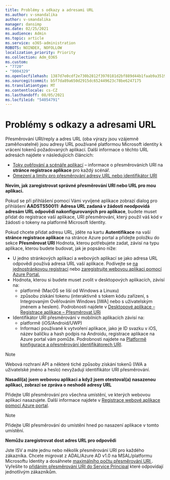 ```yaml
---
title: Problémy s odkazy a adresami URL
ms.author: v-smandalika
author: v-smandalika
manager: dansimp
ms.date: 02/25/2021
ms.audience: Admin
ms.topic: article
ms.service: o365-administration
ROBOTS: NOINDEX, NOFOLLOW
localization_priority: Priority
ms.collection: Adm_O365
ms.custom:
- "7720"
- "9004329"
ms.openlocfilehash: 1387d7e0cdf2e730b2812f3970181d2bf889d44b1faab9a351911840909defb5
ms.sourcegitcommit: b5f7da89a650d2915dc652449623c78be6247175
ms.translationtype: MT
ms.contentlocale: cs-CZ
ms.lasthandoff: 08/05/2021
ms.locfileid: "54054791"
---
```

# <a name="issues-with-links-and-urls"></a>Problémy s odkazy a adresami URL

Přesměrování URI/reply a adres URL (oba výrazy jsou vzájemně zaměňovatelné) jsou adresy URL používané platformou Microsoft identity k vrácení tokenů požadovaných aplikací. Další informace o těchto URL adresách najdete v následujících článcích:

- [Toky ověřování a scénáře aplikací](https://docs.microsoft.com/azure/active-directory/develop/authentication-flows-app-scenarios) – informace o přesměrováních URI na **stránce registrace aplikace** pro každý scénář.
- [Omezení a limity pro přesměrování adresy URL nebo identifikátor URI](https://docs.microsoft.com/azure/active-directory/develop/reply-url)

**Nevím, jak zaregistrovat správné přesměrování URI nebo URL pro mou aplikaci.**

Pokud se při přihlášení pomocí Vámi vyvíjené aplikace zobrazí dialog pro přihlášení **AADSTS50011: Adresa URL zadaná v žádosti neodpovídá adresám URL odpovědí nakonfigurovaných pro aplikace<your app ID>**, budete muset přidat do registrace vaší aplikace, URI přesměrování, který použil váš kód v žádosti o tokeny na platformě Microsoft Identity.

Pokud chcete přidat adresu URL, jděte na kartu **Autentifikace** na vaší **stránce registrace aplikace** na stránce Azure portal a přidejte položku do sekce **Přesměrovat URI** Hodnota, kterou potřebujete zadat, závisí na typu aplikace, kterou budete budovat, jak je popsáno níže:

- U jedno stránkových aplikací a webových aplikací se jako adresa URL odpovědi používá adresa URL vaší aplikace. Podívejte se [na jednostránkovou registraci](https://docs.microsoft.com/azure/active-directory/develop/scenario-spa-app-registration#register-a-redirect-uri) nebo [zaregistrujte webovou aplikaci pomocí Azure Portal.](https://docs.microsoft.com/azure/active-directory/develop/scenario-web-app-sign-user-app-registration?tabs=aspnetcore#register-an-app-using-azure-portal)
- Hodnota, kterou si budete muset zvolit v desktopových aplikacích, závisí na:
    - platformě (MacOS se liší od Windows a Linuxu)
    - způsobu získání tokenu (interaktivně s tokem kódu zařízení, s Integrovaným Ověřováním Windows [IWA] nebo s uživatelským jménem a heslem).
    Podrobnosti najdete v [Desktopové aplikace – Registrace aplikace – Přesměrovat URi](https://docs.microsoft.com/azure/active-directory/develop/scenario-desktop-app-registration#redirect-uris)
- Identifikátor URI přesměrování v mobilních aplikacích závisí na:
    - platformě (iOS/Android/UWP)
    - Informaci používané k vytvoření aplikace, jako je ID svazku v iOS, název balíčku a hash podpis na Androidu, registrace aplikace na Azure portal vám pomůže. Podrobnosti najdete na [Platformě konfigurace a přesměrování identifikátorech URI](https://docs.microsoft.com/azure/active-directory/develop/scenario-mobile-app-registration#platform-configuration-and-redirect-uris).

> [!NOTE]
> Webová rozhraní API a některé tiché způsoby získání tokenů (IWA a uživatelské jméno a heslo) nevyžadují identifikátor URI přesměrování.

**Nasadil(a) jsem webovou aplikaci a když jsem otestoval(a) nasazenou aplikaci, zobrazí se zpráva o neshodě adresy URL**

Přidejte URI přesměrování pro všechna umístění, ve kterých webovou aplikaci nasazujete. Další informace najdete v [Registrace webové aplikace pomocí Azure portal](https://docs.microsoft.com/azure/active-directory/develop/scenario-web-app-sign-user-app-registration).

> [!NOTE]
> Přidejte URI přesměrování do umístění hned po nasazení aplikace v tomto umístění.

**Nemůžu zaregistrovat dost adres URL pro odpovědi**

Jste ISV a máte jednu nebo několik přesměrování URI pro každého zákazníka. Chcete migrovat z ADAL/Azure AD v1.0 na MSAL/platformu Microsoftu Identity a dosáhnete [maximálního počtu přesměrování URI ](https://docs.microsoft.com/azure/active-directory/develop/reply-url#maximum-number-of-redirect-uris). Vyřešíte to [přidáním přesměrování URI do Service Principal](https://docs.microsoft.com/azure/active-directory/develop/reply-url#add-redirect-uris-to-service-principals) které odpovídají jednotlivým zákazníkům.
